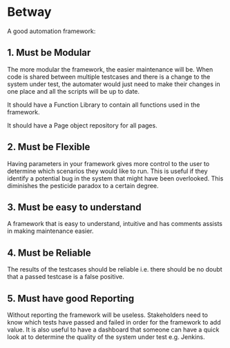# Betway
A good automation framework:
## 1. Must be Modular
The more modular the framework, the easier maintenance will be. When code is shared between multiple testcases and there is a change to the system under test, the automater would just need to make their changes in one place and all the scripts will be up to date.

It should have a Function Library to contain all functions used in the framework.

It should have a Page object repository for all pages.
 
## 2. Must be Flexible
Having parameters in your framework gives more control to the user to determine which scenarios they would like to run. This is useful if they identify a potential bug in the system that might have been overlooked. This diminishes the pesticide paradox to a certain degree.
 
## 3. Must be easy to understand
A framework that is easy to understand, intuitive and has comments assists in making maintenance easier.
 
## 4. Must be Reliable
The results of the testcases should be reliable i.e. there should be no doubt that a passed testcase is a false positive.

## 5. Must have good Reporting
Without reporting the framework will be useless. Stakeholders need to know which tests have passed and failed in order for the framework to add value. It is also useful to have a dashboard that someone can have a quick look at to determine the quality of the system under test e.g. Jenkins.
